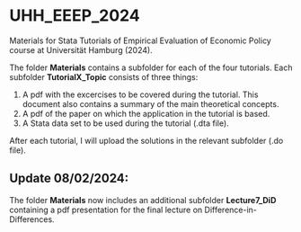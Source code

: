 # UHH_EEEP_2024
Materials for Stata Tutorials of Empirical Evaluation of Economic Policy course at Universität Hamburg (2024).

The folder **Materials** contains a subfolder for each of the four tutorials. Each subfolder **TutorialX_Topic** consists of three things:

1. A pdf with the excercises to be covered during the tutorial. This document also contains a summary of the main theoretical concepts.
2. A pdf of the paper on which the application in the tutorial is based.
3. A Stata data set to be used during the tutorial (.dta file).

After each tutorial, I will upload the solutions in the relevant subfolder (.do file).

## Update 08/02/2024: 
The folder **Materials** now includes an additional subfolder **Lecture7_DiD** containing a pdf presentation for the final lecture on Difference-in-Differences.
